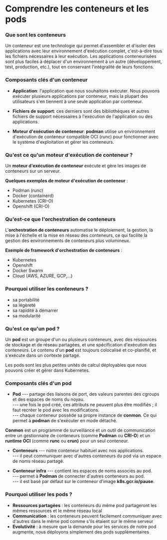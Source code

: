 # Comprendre les conteneurs et les pods

### Que sont les conteneurs

Un conteneur est une technologie qui permet d'assembler et d'isoler des applications avec leur environnement d'exécution complet, c'est-à-dire tous les fichiers nécessaires à leur exécution. Les applications conteneurisées sont plus faciles à déplacer d'un environnement à un autre (développement, test, production, etc.), tout en conservant l'intégralité de leurs fonctions.

### Composants clés d'un conteneur

- **Application**: l'application que nous souhaitons exécuter. Nous pouvons exécuter plusieurs applications par conteneur, mais la plupart des utilisateurs s'en tiennent à une seule application par conteneur.

- **Fichiers de support**: ces derniers sont des bibliothèques et autres fichiers de support nécessaires à l'exécution de l'application ou des applications.

- **Moteur d'exécution de conteneur**: **podman** utilise un environnement d'exécution de conteneur compatible OCI (runc) pour fonctionner avec le système d'exploitation et gérer les conteneurs.

### Qu'est ce qu'un moteur d'exécution de conteneur ?

Un **moteur d'exécution de conteneur** exécute et gère les images de conteneurs sur un serveur.

**Quelques exemples de moteur d'exécution de conteneur** :
- Podman (runc)
- Docker (containerd)
- Kubernetes (CRI-O)
- Openshift (CRI-O)

### Qu'est-ce que l'orchestration de conteneurs

L'**orchestration de conteneurs** automatise le déploiement, la gestion, la mise à l'échelle et la mise en réseau des conteneurs, ce qui facilite la gestion des environnements de conteneurs plus volumineux.

**Exemple de framework d'orchestration de conteneurs** :
- Kubernetes
- Openshift
- Docker Swarm
- Cloud (AWS, AZURE, GCP,...)

### Pourquoi utiliser les conteneurs ?

- sa portabilité
- sa légèreté
- sa rapidité à démarrer
- sa modularité

### Qu'est ce qu'un pod ?

Un **pod** est un groupe d'un ou plusieurs conteneurs, avec des ressources de stockage et de réseau partagées, et une spécification d'exécution des conteneurs. Le contenu d'un **pod** est toujours colocalisé et co-planifié, et s'exécute dans un contexte partagé.

Les pods sont les plus petites unités de calcul déployables que nous pouvons créer et gérer dans Kubernetes.

### Composants clés d'un pod

- **Pod**
--- partage des liaisons de port, des valeurs parentes des cgroups et des espaces de noms du noyau. <br>
--- une fois le pod créé, ces attributs ne peuvent plus être modifiés ; il faut recréer le pod avec les modifications. <br>
--- chaque conteneur possède sa propre instance de **conmon**. Ce qui permet à **podman** de s'exécuter en mode détaché.

**Conmon** est un programme de surveillance et un outil de communication entre un gestionnaire de conteneurs (comme **Podman** ou **CRI-O**) et un **runtime OCI** (comme **runc** ou **crun)** pour un seul conteneur.

- **Conteneurs**
--- notre conteneur habituel avec nos applications. <br>
--- il peut communiquer avec d'autres conteneurs du pod via un espace de noms réseau partagé.

- **Conteneur infra**
--- contient les espaces de noms associés au pod. <br>
--- permet à **Podman** de connecter d'autres conteneurs au pod. <br>
--- il est basé par défaut sur le conteneur d'image **k8s.gcr.io/pause**.

### Pourquoi utiliser les pods ?

- **Ressources partagées** : les conteneurs du même pod partageront les mêmes ressources et le même réseau local
- **Communication** : les conteneurs peuvent facilement communiquer avec d'autres dans le même pod comme s'ils étaient sur le même serveur
- **Evolutivité** : à mesure que la demande pour les services de notre pod augmente, nous déployons simplement des pods supplémentaires